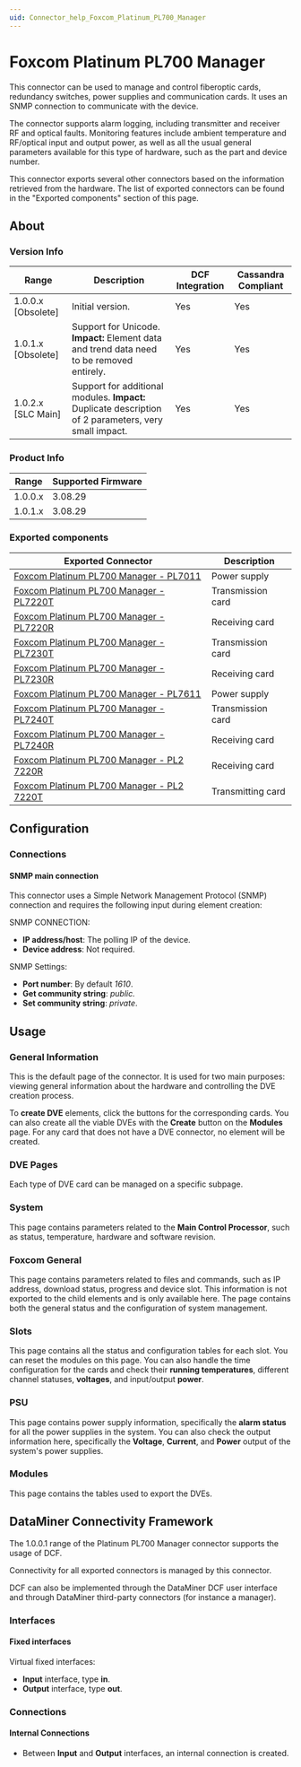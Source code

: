 ```yaml
---
uid: Connector_help_Foxcom_Platinum_PL700_Manager
---
```


# Foxcom Platinum PL700 Manager

This connector can be used to manage and control fiberoptic cards, redundancy switches, power supplies and communication cards. It uses an SNMP connection to communicate with the device.

The connector supports alarm logging, including transmitter and receiver RF and optical faults. Monitoring features include ambient temperature and RF/optical input and output power, as well as all the usual general parameters available for this type of hardware, such as the part and device number.

This connector exports several other connectors based on the information retrieved from the hardware. The list of exported connectors can be found in the "Exported components" section of this page.

## About

### Version Info

| Range | Description | DCF Integration | Cassandra Compliant |
|--|--|--|--|
| 1.0.0.x [Obsolete] | Initial version. | Yes | Yes |
| 1.0.1.x [Obsolete] | Support for Unicode. **Impact:** Element data and trend data need to be removed entirely. | Yes | Yes |
| 1.0.2.x [SLC Main] | Support for additional modules. **Impact:** Duplicate description of 2 parameters, very small impact. | Yes | Yes |

### Product Info

| Range     | Supported Firmware     |
|-----------|------------------------|
| 1.0.0.x   | 3.08.29                |
| 1.0.1.x   | 3.08.29                |

### Exported components

| Exported Connector                                                                                         | Description       |
|------------------------------------------------------------------------------------------------------------|-------------------|
| [Foxcom Platinum PL700 Manager - PL7011](xref:Connector_help_Foxcom_Platinum_PL700_Manager_-_PL7011)       | Power supply      |
| [Foxcom Platinum PL700 Manager - PL7220T](xref:Connector_help_Foxcom_Platinum_PL700_Manager_-_PL7220T)     | Transmission card |
| [Foxcom Platinum PL700 Manager - PL7220R](xref:Connector_help_Foxcom_Platinum_PL700_Manager_-_PL7220R)     | Receiving card    |
| [Foxcom Platinum PL700 Manager - PL7230T](xref:Connector_help_Foxcom_Platinum_PL700_Manager_-_PL7230T)     | Transmission card |
| [Foxcom Platinum PL700 Manager - PL7230R](xref:Connector_help_Foxcom_Platinum_PL700_Manager_-_PL7230R)     | Receiving card    |
| [Foxcom Platinum PL700 Manager - PL7611](xref:Connector_help_Foxcom_Platinum_PL700_Manager_-_PL7611)       | Power supply      |
| [Foxcom Platinum PL700 Manager - PL7240T](xref:Connector_help_Foxcom_Platinum_PL700_Manager_-_PL7240T)     | Transmission card |
| [Foxcom Platinum PL700 Manager - PL7240R](xref:Connector_help_Foxcom_Platinum_PL700_Manager_-_PL7240R)     | Receiving card    |
| [Foxcom Platinum PL700 Manager - PL2 7220R](xref:Connector_help_Foxcom_Platinum_PL700_Manager_-_PL2_7220R) | Receiving card    |
| [Foxcom Platinum PL700 Manager - PL2 7220T](xref:Connector_help_Foxcom_Platinum_PL700_Manager_-_PL2_7220T) | Transmitting card |

## Configuration

### Connections

#### SNMP main connection

This connector uses a Simple Network Management Protocol (SNMP) connection and requires the following input during element creation:

SNMP CONNECTION:

- **IP address/host**: The polling IP of the device.
- **Device address**: Not required.

SNMP Settings:

- **Port number**: By default *1610*.
- **Get community string**: *public.*
- **Set community string**: *private*.

## Usage

### General Information

This is the default page of the connector. It is used for two main purposes: viewing general information about the hardware and controlling the DVE creation process.

To **create DVE** elements, click the buttons for the corresponding cards. You can also create all the viable DVEs with the **Create** button on the **Modules** page. For any card that does not have a DVE connector, no element will be created.

### DVE Pages

Each type of DVE card can be managed on a specific subpage.

### System

This page contains parameters related to the **Main Control Processor**, such as status, temperature, hardware and software revision.

### Foxcom General

This page contains parameters related to files and commands, such as IP address, download status, progress and device slot. This information is not exported to the child elements and is only available here. The page contains both the general status and the configuration of system management.

### Slots

This page contains all the status and configuration tables for each slot. You can reset the modules on this page. You can also handle the time configuration for the cards and check their **running temperatures**, different channel statuses, **voltages**, and input/output **power**.

### PSU

This page contains power supply information, specifically the **alarm status** for all the power supplies in the system. You can also check the output information here, specifically the **Voltage**, **Current**, and **Power** output of the system's power supplies.

### Modules

This page contains the tables used to export the DVEs.

## DataMiner Connectivity Framework

The 1.0.0.1 range of the Platinum PL700 Manager connector supports the usage of DCF.

Connectivity for all exported connectors is managed by this connector.

DCF can also be implemented through the DataMiner DCF user interface and through DataMiner third-party connectors (for instance a manager).

### Interfaces

#### Fixed interfaces

Virtual fixed interfaces:

- **Input** interface, type **in**.
- **Output** interface, type **out**.

### Connections

#### Internal Connections

- Between **Input** and **Output** interfaces, an internal connection is created.

